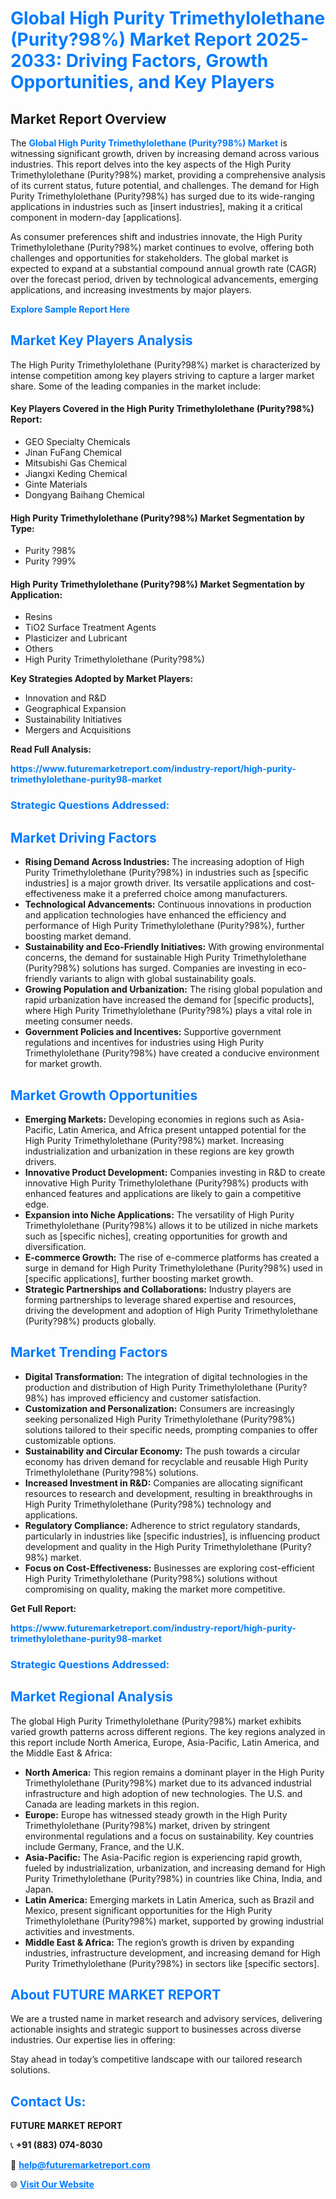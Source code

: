 <h1 style="color: #007BFF;">Global High Purity Trimethylolethane (Purity?98%) Market Report 2025-2033: Driving Factors, Growth Opportunities, and Key Players</h1>

<section id="overview">
<h2>Market Report Overview</h2>
<p>The <a href="https://www.futuremarketreport.com/industry-report/high-purity-trimethylolethane-purity98-market" style="color: #007BFF; text-decoration: none;"><strong>Global High Purity Trimethylolethane (Purity?98%) Market</strong></a> is witnessing significant growth, driven by increasing demand across various industries. This report delves into the key aspects of the High Purity Trimethylolethane (Purity?98%) market, providing a comprehensive analysis of its current status, future potential, and challenges. The demand for High Purity Trimethylolethane (Purity?98%) has surged due to its wide-ranging applications in industries such as [insert industries], making it a critical component in modern-day [applications].</p>
<p>As consumer preferences shift and industries innovate, the High Purity Trimethylolethane (Purity?98%) market continues to evolve, offering both challenges and opportunities for stakeholders. The global market is expected to expand at a substantial compound annual growth rate (CAGR) over the forecast period, driven by technological advancements, emerging applications, and increasing investments by major players.</p>
</section>

<section id="overview">
<p><a href="https://www.futuremarketreport.com/request-sample/reportId=119793" style="color: #007BFF; text-decoration: none;"><strong>Explore Sample Report Here</strong></a></p>
</section>

<section id="key-players">
<h2 style="color: #007BFF;">Market Key Players Analysis</h2>
<p>The High Purity Trimethylolethane (Purity?98%) market is characterized by intense competition among key players striving to capture a larger market share. Some of the leading companies in the market include:</p>
<h4>Key Players Covered in the High Purity Trimethylolethane (Purity?98%) Report:</h4>
<ul><li>GEO Specialty Chemicals</li><li>Jinan FuFang Chemical</li><li>Mitsubishi Gas Chemical</li><li>Jiangxi Keding Chemical</li><li>Ginte Materials</li><li>Dongyang Baihang Chemical</li></ul>
<h4>High Purity Trimethylolethane (Purity?98%) Market Segmentation by Type:</h4>
<ul><li>Purity ?98%</li><li>Purity ?99%</li></ul>

<h4>High Purity Trimethylolethane (Purity?98%) Market Segmentation by Application:</h4>
<ul><li>Resins</li><li>TiO2 Surface Treatment Agents</li><li>Plasticizer and Lubricant</li><li>Others</li><li>High Purity Trimethylolethane (Purity?98%)</li></ul>
<p><strong>Key Strategies Adopted by Market Players:</strong></p>
<ul>
<li>Innovation and R&D</li>
<li>Geographical Expansion</li>
<li>Sustainability Initiatives</li>
<li>Mergers and Acquisitions</li>
</ul>
</section>

<section>
<p><strong>Read Full Analysis: </strong></p><a href="https://www.futuremarketreport.com/industry-report/high-purity-trimethylolethane-purity98-market" style="color: #007BFF; text-decoration: none;"><strong>https://www.futuremarketreport.com/industry-report/high-purity-trimethylolethane-purity98-market</strong></a>
<h3 style="color: #007BFF;">Strategic Questions Addressed:</h3>
</section>

<section id="driving-factors">
<h2 style="color: #007BFF;">Market Driving Factors</h2>
<ul>
<li><strong>Rising Demand Across Industries:</strong> The increasing adoption of High Purity Trimethylolethane (Purity?98%) in industries such as [specific industries] is a major growth driver. Its versatile applications and cost-effectiveness make it a preferred choice among manufacturers.</li>
<li><strong>Technological Advancements:</strong> Continuous innovations in production and application technologies have enhanced the efficiency and performance of High Purity Trimethylolethane (Purity?98%), further boosting market demand.</li>
<li><strong>Sustainability and Eco-Friendly Initiatives:</strong> With growing environmental concerns, the demand for sustainable High Purity Trimethylolethane (Purity?98%) solutions has surged. Companies are investing in eco-friendly variants to align with global sustainability goals.</li>
<li><strong>Growing Population and Urbanization:</strong> The rising global population and rapid urbanization have increased the demand for [specific products], where High Purity Trimethylolethane (Purity?98%) plays a vital role in meeting consumer needs.</li>
<li><strong>Government Policies and Incentives:</strong> Supportive government regulations and incentives for industries using High Purity Trimethylolethane (Purity?98%) have created a conducive environment for market growth.</li>
</ul>
</section>

<section id="growth-opportunities">
<h2 style="color: #007BFF;">Market Growth Opportunities</h2>
<ul>
<li><strong>Emerging Markets:</strong> Developing economies in regions such as Asia-Pacific, Latin America, and Africa present untapped potential for the High Purity Trimethylolethane (Purity?98%) market. Increasing industrialization and urbanization in these regions are key growth drivers.</li>
<li><strong>Innovative Product Development:</strong> Companies investing in R&D to create innovative High Purity Trimethylolethane (Purity?98%) products with enhanced features and applications are likely to gain a competitive edge.</li>
<li><strong>Expansion into Niche Applications:</strong> The versatility of High Purity Trimethylolethane (Purity?98%) allows it to be utilized in niche markets such as [specific niches], creating opportunities for growth and diversification.</li>
<li><strong>E-commerce Growth:</strong> The rise of e-commerce platforms has created a surge in demand for High Purity Trimethylolethane (Purity?98%) used in [specific applications], further boosting market growth.</li>
<li><strong>Strategic Partnerships and Collaborations:</strong> Industry players are forming partnerships to leverage shared expertise and resources, driving the development and adoption of High Purity Trimethylolethane (Purity?98%) products globally.</li>
</ul>
</section>

<section id="trending-factors">
<h2 style="color: #007BFF;">Market Trending Factors</h2>
<ul>
<li><strong>Digital Transformation:</strong> The integration of digital technologies in the production and distribution of High Purity Trimethylolethane (Purity?98%) has improved efficiency and customer satisfaction.</li>
<li><strong>Customization and Personalization:</strong> Consumers are increasingly seeking personalized High Purity Trimethylolethane (Purity?98%) solutions tailored to their specific needs, prompting companies to offer customizable options.</li>
<li><strong>Sustainability and Circular Economy:</strong> The push towards a circular economy has driven demand for recyclable and reusable High Purity Trimethylolethane (Purity?98%) solutions.</li>
<li><strong>Increased Investment in R&D:</strong> Companies are allocating significant resources to research and development, resulting in breakthroughs in High Purity Trimethylolethane (Purity?98%) technology and applications.</li>
<li><strong>Regulatory Compliance:</strong> Adherence to strict regulatory standards, particularly in industries like [specific industries], is influencing product development and quality in the High Purity Trimethylolethane (Purity?98%) market.</li>
<li><strong>Focus on Cost-Effectiveness:</strong> Businesses are exploring cost-efficient High Purity Trimethylolethane (Purity?98%) solutions without compromising on quality, making the market more competitive.</li>
</ul>
</section>

<section>
<p><strong>Get Full Report: </strong></p><a href="https://www.futuremarketreport.com/industry-report/high-purity-trimethylolethane-purity98-market" style="color: #007BFF; text-decoration: none;"><strong>https://www.futuremarketreport.com/industry-report/high-purity-trimethylolethane-purity98-market</strong></a>
<h3 style="color: #007BFF;">Strategic Questions Addressed:</h3>
</section>


<section id="regional-analysis">
<h2 style="color: #007BFF;">Market Regional Analysis</h2>
<p>The global High Purity Trimethylolethane (Purity?98%) market exhibits varied growth patterns across different regions. The key regions analyzed in this report include North America, Europe, Asia-Pacific, Latin America, and the Middle East & Africa:</p>
<ul>
<li><strong>North America:</strong> This region remains a dominant player in the High Purity Trimethylolethane (Purity?98%) market due to its advanced industrial infrastructure and high adoption of new technologies. The U.S. and Canada are leading markets in this region.</li>
<li><strong>Europe:</strong> Europe has witnessed steady growth in the High Purity Trimethylolethane (Purity?98%) market, driven by stringent environmental regulations and a focus on sustainability. Key countries include Germany, France, and the U.K.</li>
<li><strong>Asia-Pacific:</strong> The Asia-Pacific region is experiencing rapid growth, fueled by industrialization, urbanization, and increasing demand for High Purity Trimethylolethane (Purity?98%) in countries like China, India, and Japan.</li>
<li><strong>Latin America:</strong> Emerging markets in Latin America, such as Brazil and Mexico, present significant opportunities for the High Purity Trimethylolethane (Purity?98%) market, supported by growing industrial activities and investments.</li>
<li><strong>Middle East & Africa:</strong> The region’s growth is driven by expanding industries, infrastructure development, and increasing demand for High Purity Trimethylolethane (Purity?98%) in sectors like [specific sectors].</li>
</ul>
</section>

<footer>
<h2 style="color: #007BFF;">About FUTURE MARKET REPORT</h2>
<p>We are a trusted name in market research and advisory services, delivering actionable insights and strategic support to businesses across diverse industries. Our expertise lies in offering:</p>

<p>Stay ahead in today’s competitive landscape with our tailored research solutions.</p>

<h2 style="color: #007BFF;">Contact Us:</h2>
<p><strong>FUTURE MARKET REPORT</strong></p>
<p>📞 <strong>+91 (883) 074-8030</strong></p>
<p>📧 <strong><a href="mailto:help@futuremarketreport.com" style="color: #007BFF;">help@futuremarketreport.com</a></strong></p>
<p>🌐 <strong><a href="https://www.futuremarketreport.com/" style="color: #007BFF;">Visit Our Website</a></strong></p>
</footer>